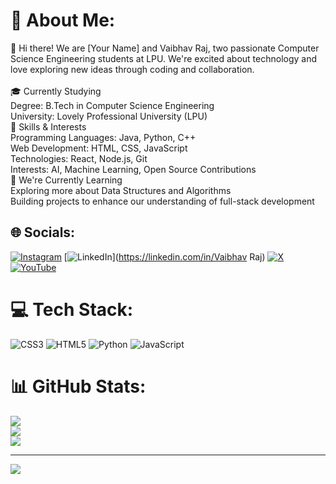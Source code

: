 # 💫 About Me:
👋 Hi there! We are [Your Name] and Vaibhav Raj, two passionate Computer Science Engineering students at LPU. We're excited about technology and love exploring new ideas through coding and collaboration.<br><br>🎓 Currently Studying<br>Degree: B.Tech in Computer Science Engineering<br>University: Lovely Professional University (LPU)<br>🔧 Skills & Interests<br>Programming Languages: Java, Python, C++<br>Web Development: HTML, CSS, JavaScript<br>Technologies: React, Node.js, Git<br>Interests: AI, Machine Learning, Open Source Contributions<br>🌱 We're Currently Learning<br>Exploring more about Data Structures and Algorithms<br>Building projects to enhance our understanding of full-stack development


## 🌐 Socials:
[![Instagram](https://img.shields.io/badge/Instagram-%23E4405F.svg?logo=Instagram&logoColor=white)](https://instagram.com/vabhvro) [![LinkedIn](https://img.shields.io/badge/LinkedIn-%230077B5.svg?logo=linkedin&logoColor=white)](https://linkedin.com/in/Vaibhav Raj) [![X](https://img.shields.io/badge/X-black.svg?logo=X&logoColor=white)](https://x.com/vabhvro) [![YouTube](https://img.shields.io/badge/YouTube-%23FF0000.svg?logo=YouTube&logoColor=white)](https://youtube.com/@vabhvro) 

# 💻 Tech Stack:
![CSS3](https://img.shields.io/badge/css3-%231572B6.svg?style=for-the-badge&logo=css3&logoColor=white) ![HTML5](https://img.shields.io/badge/html5-%23E34F26.svg?style=for-the-badge&logo=html5&logoColor=white) ![Python](https://img.shields.io/badge/python-3670A0?style=for-the-badge&logo=python&logoColor=ffdd54) ![JavaScript](https://img.shields.io/badge/javascript-%23323330.svg?style=for-the-badge&logo=javascript&logoColor=%23F7DF1E)
# 📊 GitHub Stats:
![](https://github-readme-stats.vercel.app/api?username=vabhvro&theme=dark&hide_border=false&include_all_commits=false&count_private=false)<br/>
![](https://github-readme-streak-stats.herokuapp.com/?user=vabhvro&theme=dark&hide_border=false)<br/>
![](https://github-readme-stats.vercel.app/api/top-langs/?username=vabhvro&theme=dark&hide_border=false&include_all_commits=false&count_private=false&layout=compact)

---
[![](https://visitcount.itsvg.in/api?id=vabhvro&icon=0&color=0)](https://visitcount.itsvg.in)

<!-- Proudly created with GPRM ( https://gprm.itsvg.in ) -->
<!---
vabhvro/vabhvro is a ✨ special ✨ repository because its `README.md` (this file) appears on your GitHub profile.
You can click the Preview link to take a look at your changes.
--->

